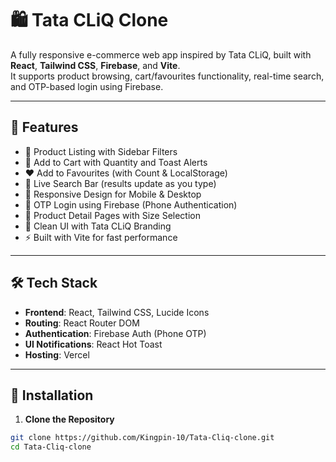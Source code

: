 # 🛍️ Tata CLiQ Clone

A fully responsive e-commerce web app inspired by Tata CLiQ, built with **React**, **Tailwind CSS**, **Firebase**, and **Vite**.  
It supports product browsing, cart/favourites functionality, real-time search, and OTP-based login using Firebase.

---

## 🚀 Features

- 🧥 Product Listing with Sidebar Filters
- 🛒 Add to Cart with Quantity and Toast Alerts
- ❤️ Add to Favourites (with Count & LocalStorage)
- 🔎 Live Search Bar (results update as you type)
- 📱 Responsive Design for Mobile & Desktop
- 🔐 OTP Login using Firebase (Phone Authentication)
- 📄 Product Detail Pages with Size Selection
- 🎯 Clean UI with Tata CLiQ Branding
- ⚡ Built with Vite for fast performance

---

## 🛠️ Tech Stack

- **Frontend**: React, Tailwind CSS, Lucide Icons
- **Routing**: React Router DOM
- **Authentication**: Firebase Auth (Phone OTP)
- **UI Notifications**: React Hot Toast
- **Hosting**: Vercel

---

## 🔧 Installation

1. **Clone the Repository**

```bash
git clone https://github.com/Kingpin-10/Tata-Cliq-clone.git
cd Tata-Cliq-clone
